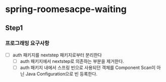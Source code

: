 # spring-roomesacpe-waiting

## Step1

### 프로그래밍 요구사항
-[ ] auth 패키지를 nextstep 패키지로부터 분리한다
    -[ ] auth 패키지에서 nextstep로 의존하는 부분을 제거한다.
    -[ ] auth 패키지 내에서 스프링 빈으로 사용되던 객체를 Component Scan이 아닌 Java Configuration으로 빈 등록한다.
